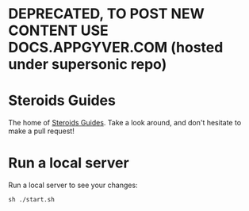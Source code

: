 # DEPRECATED, TO POST NEW CONTENT USE DOCS.APPGYVER.COM (hosted under supersonic repo)

# Steroids Guides

The home of [Steroids Guides](http://guides.appgyver.com/steroids). Take a look around, and don't hesitate to make a pull request!

# Run a local server

Run a local server to see your changes:

    sh ./start.sh
